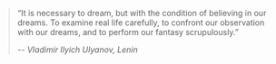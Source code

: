 > “It is necessary to dream, but with the condition of believing in our dreams. To examine real life carefully, to confront our observation with our dreams, and to perform our fantasy scrupulously.”
>
> -- <cite>Vladimir Ilyich Ulyanov, Lenin</cite>

<!--
**afonsolpjr/afonsolpjr** is a ✨ _special_ ✨ repository because its `README.md` (this file) appears on your GitHub profile.

Here are some ideas to get you started:

- 🔭 I’m currently working on ...
- 🌱 I’m currently learning ...
- 👯 I’m looking to collaborate on ...
- 🤔 I’m looking for help with ...
- 💬 Ask me about ...
- 📫 How to reach me: ...
- 😄 Pronouns: ...
- ⚡ Fun fact: ...
-->

